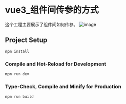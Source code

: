 # vue3_组件间传参的方式

这个工程主要展示了组件间如何传参。
![image](https://github.com/user-attachments/assets/c254c4a8-a7f3-4ecf-a895-26f25a16278e)

## Project Setup

```sh
npm install
```

### Compile and Hot-Reload for Development

```sh
npm run dev
```

### Type-Check, Compile and Minify for Production

```sh
npm run build
```
